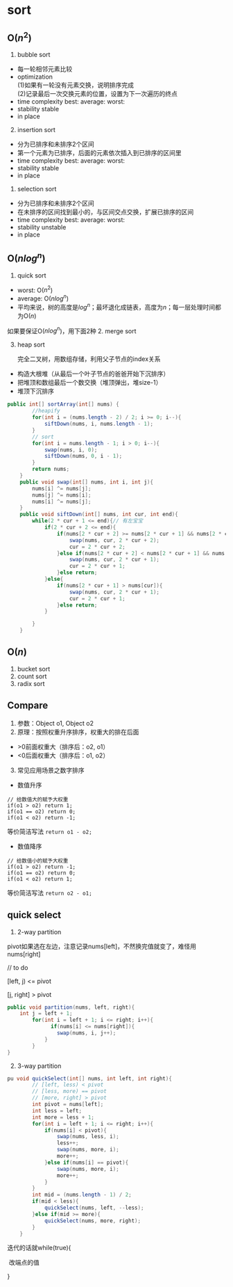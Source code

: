 # sort

## O($n^2$)
1. bubble sort
- 每一轮相邻元素比较
- optimization      
(1)如果有一轮没有元素交换，说明排序完成     
(2)记录最后一次交换元素的位置，设置为下一次遍历的终点
- time complexity
best:
average:
worst:
- stability
stable
- in place

2. insertion sort
- 分为已排序和未排序2个区间
- 第一个元素为已排序，后面的元素依次插入到已排序的区间里   
- time complexity
best:
average:
worst:
- stability
stable
- in place

1. selection sort
- 分为已排序和未排序2个区间
- 在未排序的区间找到最小的，与区间交点交换，扩展已排序的区间  
- time complexity
best:
average:
worst:
- stability
unstable
- in place


## O($nlog^n$)

1. quick sort    
- worst: O($n^2$)
- average: O($nlog^n$)    
- 平均来说，树的高度是$log^n$；最坏退化成链表，高度为$n$；每一层处理时间都为O($n$)    


如果要保证O($nlog^n$)，用下面2种
2. merge sort

3. heap sort

   完全二叉树，用数组存储，利用父子节点的index关系

- 构造大根堆（从最后一个叶子节点的爸爸开始下沉排序）
- 把堆顶和数组最后一个数交换（堆顶弹出，堆size-1）
- 堆顶下沉排序

```java
public int[] sortArray(int[] nums) {
        //heapify
        for(int i = (nums.length - 2) / 2; i >= 0; i--){
            siftDown(nums, i, nums.length - 1);
        }
        // sort
        for(int i = nums.length - 1; i > 0; i--){
            swap(nums, i, 0);
            siftDown(nums, 0, i - 1);
        }
        return nums;
    }
    public void swap(int[] nums, int i, int j){
        nums[i] ^= nums[j];
        nums[j] ^= nums[i];
        nums[i] ^= nums[j];
    }
    public void siftDown(int[] nums, int cur, int end){
        while(2 * cur + 1 <= end){// 有左宝宝
            if(2 * cur + 2 <= end){
                if(nums[2 * cur + 2] >= nums[2 * cur + 1] && nums[2 * cur + 2] > nums[cur]){
                    swap(nums, cur, 2 * cur + 2);
                    cur = 2 * cur + 2;
                }else if(nums[2 * cur + 2] < nums[2 * cur + 1] && nums[2 * cur + 1] > nums[cur]){
                    swap(nums, cur, 2 * cur + 1);
                    cur = 2 * cur + 1;
                }else return;
            }else{
                if(nums[2 * cur + 1] > nums[cur]){
                    swap(nums, cur, 2 * cur + 1);
                    cur = 2 * cur + 1;
                }else return;
            }

        }
    }
```



## O($n$)
1. bucket sort
2. count sort
3. radix sort

## Compare

1. 参数：Object o1, Object o2
2. 原理：按照权重升序排序，权重大的排在后面
- \>0前面权重大（排序后：o2, o1）
- <0后面权重大（排序后：o1, o2）
3. 常见应用场景之数字排序
- 数值升序   
```
// 给数值大的赋予大权重
if(o1 > o2) return 1;
if(o1 == o2) return 0;
if(o1 < o2) return -1;
```
等价简洁写法
`return o1 - o2;`

- 数值降序   
```
// 给数值小的赋予大权重
if(o1 > o2) return -1;
if(o1 == o2) return 0;
if(o1 < o2) return 1;
```
等价简洁写法
`return o2 - o1;`



## quick select

1. 2-way partition

pivot如果选在左边，注意记录nums[left]，不然换完值就变了，难怪用nums[right] 

// to do

[left, j) <= pivot

[j, right] > pivot

```java
public void partition(nums, left, right){
  	int j = left + 1;
		for(int i = left + 1; i <= right; i++){
			  if(nums[i] <= nums[right]){
      			swap(nums, i, j++);
    		}
		}
}
```



2. 3-way partition

```java
pu void quickSelect(int[] nums, int left, int right){
        // [left, less) < pivot
        // [less, more) == pivot
        // [more, right] > pivot
        int pivot = nums[left];
        int less = left;
        int more = less + 1;
        for(int i = left + 1; i <= right; i++){
            if(nums[i] < pivot){
                swap(nums, less, i);
                less++;
                swap(nums, more, i);
                more++;
            }else if(nums[i] == pivot){
                swap(nums, more, i);
                more++;
            }
        }
        int mid = (nums.length - 1) / 2;
        if(mid < less){
            quickSelect(nums, left, --less);
        }else if(mid >= more){
            quickSelect(nums, more, right);
        }
    }
```

迭代的话就while(true){

​	改端点的值

}